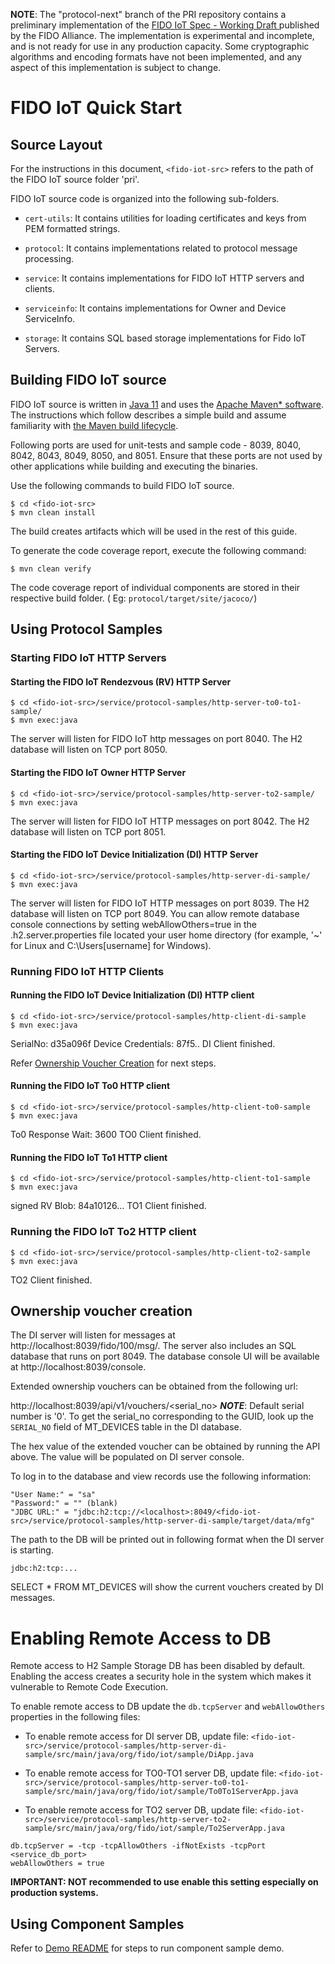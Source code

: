 **NOTE**: The "protocol-next" branch of the PRI repository contains a preliminary implementation of the [FIDO IoT Spec - Working Draft ](https://fidoalliance.org/specs/fidoiot/FIDO-IoT-spec-v1.0-wd-20200730.html) published by the FIDO Alliance. The implementation is experimental and incomplete, and is not ready for use in any production capacity. Some cryptographic algorithms and encoding formats have not been implemented, and any aspect of this implementation is subject to change.

# FIDO IoT Quick Start

## Source Layout

For the instructions in this document, `<fido-iot-src>` refers to the path of the FIDO
IoT source folder 'pri'.

FIDO IoT source code is organized into the following sub-folders.

- `cert-utils`: It contains utilities for loading certificates and keys from PEM formatted strings.

- `protocol`: It contains implementations related to protocol message processing.

- `service`: It contains implementations for FIDO IoT HTTP servers and clients.

- `serviceinfo`: It contains implementations for Owner and Device ServiceInfo.

- `storage`: It contains SQL based storage implementations for Fido IoT Servers.

## Building FIDO IoT source

FIDO IoT source is written in [Java 11](https://openjdk.java.net/projects/jdk/11/) and uses the
[Apache Maven* software](http://maven.apache.org). The instructions which follow describes a simple
build and assume familiarity with
[the Maven build lifecycle](https://maven.apache.org/guides/introduction/introduction-to-the-lifecycle.html).

Following ports are used for unit-tests and sample code - 8039, 8040, 8042, 8043, 8049, 8050, and 8051.
Ensure that these ports are not used by other applications while building and executing the
binaries.

Use the following commands to build FIDO IoT source.
```
$ cd <fido-iot-src>
$ mvn clean install
```

The build creates artifacts which will be used in the rest of this guide.

To generate the code coverage report, execute the following command:
```
$ mvn clean verify
```
The code coverage report of individual components are stored in their respective build folder. ( Eg: `protocol/target/site/jacoco/`)

## Using Protocol Samples

### Starting FIDO IoT HTTP Servers

#### Starting the FIDO IoT Rendezvous (RV) HTTP Server
```
$ cd <fido-iot-src>/service/protocol-samples/http-server-to0-to1-sample/
$ mvn exec:java
```

The server will listen for FIDO IoT http messages on port 8040.
The H2 database will listen on TCP port 8050.

#### Starting the FIDO IoT Owner HTTP Server
```
$ cd <fido-iot-src>/service/protocol-samples/http-server-to2-sample/
$ mvn exec:java
```

The server will listen for FIDO IoT HTTP messages on port 8042.
The H2 database will listen on TCP port 8051.

#### Starting the FIDO IoT Device Initialization (DI) HTTP Server
```
$ cd <fido-iot-src>/service/protocol-samples/http-server-di-sample/
$ mvn exec:java
```

The server will listen for FIDO IoT HTTP messages on port 8039.
The H2 database will listen on TCP port 8049.
You can allow remote database console connections by setting webAllowOthers=true in the .h2.server.properties file located your user home directory (for example, '~' for Linux and C:\Users\[username] for Windows).

### Running FIDO IoT HTTP Clients

#### Running the FIDO IoT Device Initialization (DI) HTTP client
```
$ cd <fido-iot-src>/service/protocol-samples/http-client-di-sample
$ mvn exec:java
```

SerialNo: d35a096f
Device Credentials: 87f5..
DI Client finished.

Refer [Ownership Voucher Creation](#ownership-voucher-creation) for next steps.

#### Running the FIDO IoT To0 HTTP client
```
$ cd <fido-iot-src>/service/protocol-samples/http-client-to0-sample
$ mvn exec:java
```

To0 Response Wait: 3600
TO0 Client finished.

#### Running the FIDO IoT To1 HTTP client
```
$ cd <fido-iot-src>/service/protocol-samples/http-client-to1-sample
$ mvn exec:java
```

signed RV Blob: 84a10126...
TO1 Client finished.

### Running the FIDO IoT To2 HTTP client
```
$ cd <fido-iot-src>/service/protocol-samples/http-client-to2-sample
$ mvn exec:java
```

TO2 Client finished.

## Ownership voucher creation

The DI server will listen for messages at http://localhost:8039/fido/100/msg/<msgid>.
The server also includes an SQL database that runs on port 8049. The database console
UI will be available at http://localhost:8039/console.

Extended ownership vouchers can be obtained from the following url:

http://localhost:8039/api/v1/vouchers/<serial_no>
***NOTE***: Default serial number is '0'. To get the serial_no corresponding to the GUID, look up the `SERIAL_NO` field of MT_DEVICES table in the DI database.

The hex value of the extended voucher can be obtained by running the API above. The value will be populated on DI server console.

To log in to the database and view records use the following information:
```
"User Name:" = "sa"
"Password:" = "" (blank)
"JDBC URL:" = "jdbc:h2:tcp://<localhost>:8049/<fido-iot-src>/service/protocol-samples/http-server-di-sample/target/data/mfg"
```
The path to the DB will be printed out in following format when the DI server is starting.

`jdbc:h2:tcp:...`

SELECT * FROM MT_DEVICES will show the current vouchers created by DI messages.

# Enabling Remote Access to DB

Remote access to H2 Sample Storage DB has been disabled by default. Enabling the access creates a security hole in the system which makes it vulnerable to Remote Code Execution.

To enable remote access to DB update the `db.tcpServer` and `webAllowOthers` properties in the following files:

- To enable remote access for DI server DB, update file:  `<fido-iot-src>/service/protocol-samples/http-server-di-sample/src/main/java/org/fido/iot/sample/DiApp.java` <br/>

- To enable remote access for TO0-TO1 server DB, update file:  `<fido-iot-src>/service/protocol-samples/http-server-to0-to1-sample/src/main/java/org/fido/iot/sample/To0To1ServerApp.java` <br/>

- To enable remote access for TO2 server DB, update file:  `<fido-iot-src>/service/protocol-samples/http-server-to2-sample/src/main/java/org/fido/iot/sample/To2ServerApp.java`

```
db.tcpServer = -tcp -tcpAllowOthers -ifNotExists -tcpPort <service_db_port>
webAllowOthers = true
```

**IMPORTANT: NOT recommended to use enable this setting especially on production systems.**

## Using Component Samples

Refer to [Demo README](demo/README.md) for steps to run component sample demo.